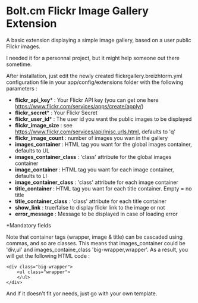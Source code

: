 Bolt.cm Flickr Image Gallery Extension
================================

A basic extension displaying a simple image gallery, based on a user public Flickr images.

I needed it for a personnal project, but it might help someone out there sometime.

After installation, just edit the newly created flickrgallery.breizhtorm.yml configuration file in your app/config/extensions folder with the following parameters :
 
* __flickr_api_key__* : Your Flickr API key (you can get one here https://www.flickr.com/services/apps/create/apply/)
* __flickr_secret__* : Your Flickr Secret
* __flickr_user_id__* : The user id you want the public images to be displayed
* __flickr_image_size__ : see https://www.flickr.com/services/api/misc.urls.html, defaults to 'q'
* __flickr_image_count__ : number of images you wan in the gallery
* __images_container__ : HTML tag you want for the  global images container, defaults to UL
* __images_container_class__ : 'class' attribute for the global images container 
* __image_container__ : HTML tag you want for each image container, defaults to LI
* __image_container_class__ : 'class' attribute for each image container
* __title_container__ : HTML tag you want for each title container. Empty = no title
* __title_container_class__ : 'class' attribute for each title container
* __show_link__ : true/false to display flickr link to the image or not
* __error_message__ : Message to be displayed in case of loading error

*Mandatory fields

Note that container tags (wrapper, image & title) can be cascaded using commas, and so are classes. This means that images_container could be 'div,ul' and images_containe_class 'big-wrapper,wrapper'. As a result, you will get the following HTML code :

    <div class="big-wrapper">
        <ul class="wrapper">
        </ul>
    </div>

And if it doesn't fit yor needs, just go with your own template.
